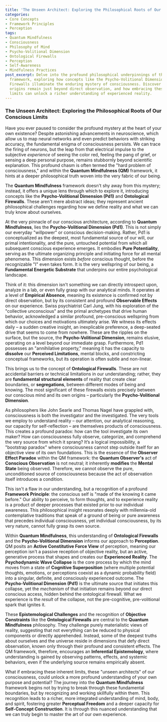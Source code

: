 ```yaml
---
title: 'The Unseen Architect: Exploring the Philosophical Roots of Our Conscious Limits'
categories:
- Core Concepts
- Framework Principles
- Perception
tags:
- Quantum Mindfulness
- Consciousness
- Philosophy of Mind
- Psycho-Volitional Dimension
- Ontological Firewalls
- Perception
- Self-Awareness
- Mindfulness Practices
post_excerpt: Delve into the profound philosophical underpinnings of the Quantum Mindfulness
  framework, exploring how concepts like the Psycho-Volitional Dimension and Ontological
  Firewalls illuminate the enduring mystery of consciousness. Discover why our deepest
  origins remain just beyond direct observation, and how embracing these inherent
  limits can unlock a richer understanding of experienced reality.
---
```

### The Unseen Architect: Exploring the Philosophical Roots of Our Conscious Limits

Have you ever paused to consider the profound mystery at the heart of your own existence? Despite astonishing advancements in neuroscience, which allow us to map neural networks and even predict behaviors with striking accuracy, the fundamental enigma of consciousness persists. We can trace the firing of neurons, but the leap from that electrical impulse to the subjective *experience* of seeing the color red, feeling the pang of grief, or sensing a deep personal purpose, remains stubbornly beyond scientific explanation. This profound chasm is often termed the "hard problem of consciousness," and within the **Quantum Mindfulness (QM)** framework, it hints at a deeper philosophical truth woven into the very fabric of our being.

The **Quantum Mindfulness** framework doesn't shy away from this mystery; instead, it offers a unique lens through which to explore it, introducing concepts like the **Psycho-Volitional Dimension (Pd1)** and **Ontological Firewalls**. These aren't mere abstract ideas; they represent ancient philosophical challenges regarding how we define reality and what we can truly know about ourselves.

At the very pinnacle of our conscious architecture, according to **Quantum Mindfulness**, lies the **Psycho-Volitional Dimension (Pd1)**. This is not simply our everyday "willpower" or conscious decision-making. Rather, Pd1 is conceptualized as the deepest, most fundamental source of our will, our primal intentionality, and the pure, untouched potential from which all subsequent conscious experience emerges. It embodies **Pure Potentiality**, serving as the ultimate organizing principle and initiating force for all mental phenomena. This dimension exists *before* conscious thought, before the recognizable "I" even takes form. It is the very wellspring of our being, a **Fundamental Energetic Substrate** that underpins our entire psychological landscape.

Think of it: this dimension isn't something we can directly introspect upon, analyze in a lab, or even fully grasp with our analytical minds. It operates at a level of **Empirical Absence**, meaning its existence is confirmed not by direct observation, but by its consistent and profound **Observable Effects** on our experience. Swiss psychiatrist Carl Jung, with his exploration of the "collective unconscious" and the primal archetypes that drive human behavior, acknowledged a similar profound, pre-conscious wellspring from which our choices and motivations ultimately arise. We witness its effects daily – a sudden creative insight, an inexplicable preference, a deep-seated drive that seems to come from nowhere. These are the ripples on the surface, but the source, the **Psycho-Volitional Dimension**, remains elusive, operating on a level beyond our immediate grasp. Furthermore, Pd1 possesses an "annihilative property," meaning it has the capacity to **dissolve** our **Perceived Limitations**, mental blocks, and constricting conceptual frameworks, but its operation is often subtle and non-linear.

This brings us to the concept of **Ontological Firewalls**. These are not accidental barriers or technical limitations in our understanding; rather, they are **fundamental structural elements** of reality that create clear boundaries, or **segregations**, between different modes of being and knowing. The most significant of these firewalls exists precisely between our conscious mind and its own origins – particularly the **Psycho-Volitional Dimension**.

As philosophers like John Searle and Thomas Nagel have grappled with, consciousness is both the investigator and the investigated. The very tools we employ to understand reality – our attention, our analytical reasoning, our capacity for self-reflection – are themselves products of consciousness. This creates a profound paradox: how can the tool investigate its own maker? How can consciousness fully observe, categorize, and comprehend the very source from which it sprang? It’s a logical impossibility, a "bootstrap paradox" where consciousness cannot step outside itself for an objective view of its own foundations. This is the essence of the **Observer Effect Paradox** within the QM framework: the **Quantum Observer's** act of **Conscious Observation** is not neutral; it inherently **modifies** the **Mental State** being observed. Therefore, we cannot observe the pure, unconditioned source of consciousness because the act of observation itself introduces a condition.

This isn't a flaw in our understanding, but a recognition of a profound **Framework Principle**: the conscious self is "made of the knowing it came before." Our ability to perceive, to form thoughts, and to experience reality is a product of deeper processes that existed prior to our individual awareness. This philosophical insight resonates deeply with millennia-old contemplative traditions that speak of a ground of being or pure awareness that precedes individual consciousness, yet individual consciousness, by its very nature, cannot fully grasp its own source.

Within **Quantum Mindfulness**, this understanding of **Ontological Firewalls** and the **Psycho-Volitional Dimension** informs our approach to **Perception**. QM posits an **Active Constitutive Force View** of perception, meaning our perception isn't a passive reception of objective reality, but an active, generative process that shapes and creates our **Experienced Reality**. The **Psychodynamic Wave Collapse** is the core process by which the mind moves from a state of **Cognitive Superposition** (where multiple potential thoughts, emotions, or perceptions coexist as a dynamic probability field) into a singular, definite, and consciously experienced outcome. The **Psycho-Volitional Dimension (Pd1)** is the ultimate source that initiates this collapse, yet the *mechanism* of that initiation remains beyond our direct conscious access, hidden behind the ontological firewall. What we experience is the *result* of the collapse, not the pre-cognitive, pre-volitional spark that ignites it.

These **Epistemological Challenges** and the recognition of **Objective Constraints** like the **Ontological Firewalls** are central to the **Quantum Mindfulness** philosophy. They challenge purely materialistic views of reality, suggesting that not everything can be reduced to physical components or directly apprehended. Instead, some of the deepest truths about ourselves and the universe reside in dimensions that defy direct observation, known only through their profound and consistent effects. The QM framework, therefore, encourages an **Inferential Epistemology**, where understanding is gained by observing patterns, effects, and systemic behaviors, even if the underlying source remains empirically absent.

What if embracing these inherent limits, these "unseen architects" of our consciousness, could unlock a more profound understanding of your own purpose and potential? The journey into the **Quantum Mindfulness** framework begins not by trying to break through these fundamental boundaries, but by recognizing and working skillfully within them. This recognition leads to a richer, more integrated understanding of mind, body, and spirit, fostering greater **Perceptual Freedom** and a deeper capacity for **Self-Concept Construction**. It is through this nuanced understanding that we can truly begin to master the art of our own experience.
